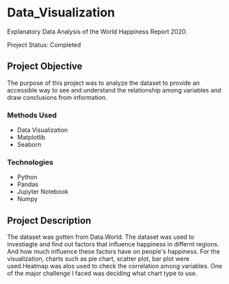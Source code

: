 # Data_Visualization
Explanatory Data Analysis of the World Happiness Report 2020.

Project Status: Completed

## Project Objective
The purpose of this project was to analyze the dataset to provide an accessible way to see and understand the relationship among variables and draw conclusions from information.

### Methods Used
* Data Visualization
* Matplotlib
* Seaborn

### Technologies
* Python
* Pandas
* Jupyter Notebook
* Numpy

## Project Description
The dataset was gotten from Data.World. The dataset was used to investiagte and find out factors that influence happiness in differnt regions. And how much influence these factors have on people's happiness. For the visualization, charts such as pie chart, scatter plot, bar plot were used.Heatmap was alos used to check the correlation among variables. One of the major challenge I faced was deciding what chart type to use.
